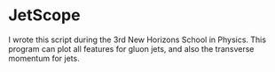 # JetScope
I wrote this script during the 3rd New Horizons School in Physics. This program can plot all features for gluon jets, and also the transverse momentum for jets.
